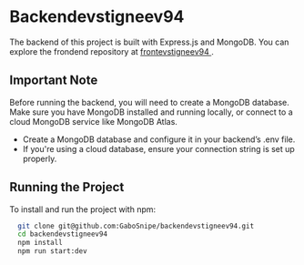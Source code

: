 
# Backendevstigneev94

The backend of this project is built with Express.js and MongoDB. You can explore the frondend repository at [frontevstigneev94 ](https://github.com/GaboSnipe/frontevstigneev94) .


## Important Note

Before running the backend, you will need to create a MongoDB database. Make sure you have MongoDB installed and running locally, or connect to a cloud MongoDB service like MongoDB Atlas.

- Create a MongoDB database and configure it in your backend’s .env file.
- If you're using a cloud database, ensure your connection string is set up properly.

## Running the Project

To install and run the project with npm:

```bash
  git clone git@github.com:GaboSnipe/backendevstigneev94.git
  cd backendevstigneev94
  npm install
  npm run start:dev
```
